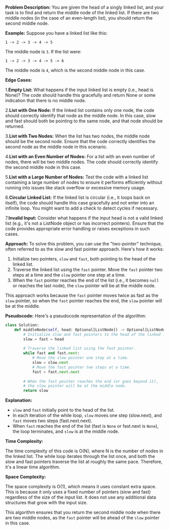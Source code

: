 **Problem Description:**
You are given the head of a singly linked list, and your task is to find and return the middle node of the linked list. If there are two middle nodes (in the case of an even-length list), you should return the second middle node.

**Example:**
Suppose you have a linked list like this:

```
1 -> 2 -> 3 -> 4 -> 5
```

The middle node is `3`. If the list were:

```
1 -> 2 -> 3 -> 4 -> 5 -> 6
```

The middle node is `4`, which is the second middle node in this case.

**Edge Cases:** 

1.**Empty List:** What happens if the input linked list is empty (i.e., head is None)? The code should handle this gracefully and return None or some indication that there is no middle node.

2.**List with One Node:** If the linked list contains only one node, the code should correctly identify that node as the middle node. In this case, slow and fast should both be pointing to the same node, and that node should be returned.

3.**List with Two Nodes:** When the list has two nodes, the middle node should be the second node. Ensure that the code correctly identifies the second node as the middle node in this scenario.

4.**List with an Even Number of Nodes:** For a list with an even number of nodes, there will be two middle nodes. The code should correctly identify the second middle node in this case.

5.**List with a Large Number of Nodes:** Test the code with a linked list containing a large number of nodes to ensure it performs efficiently without running into issues like stack overflow or excessive memory usage.

6.**Circular Linked List:** If the linked list is circular (i.e., it loops back on itself), the code should handle this case gracefully and not enter into an infinite loop. You might want to add a check to detect cycles if necessary.

7.**Invalid Input:** Consider what happens if the input head is not a valid linked list (e.g., it's not a ListNode object or has incorrect pointers). Ensure that the code provides appropriate error handling or raises exceptions in such cases.

**Approach:**
To solve this problem, you can use the "two-pointer" technique, often referred to as the slow and fast pointer approach. Here's how it works:

1. Initialize two pointers, `slow` and `fast`, both pointing to the head of the linked list.
2. Traverse the linked list using the `fast` pointer. Move the `fast` pointer two steps at a time and the `slow` pointer one step at a time.
3. When the `fast` pointer reaches the end of the list (i.e., it becomes `null` or reaches the last node), the `slow` pointer will be at the middle node.

This approach works because the `fast` pointer moves twice as fast as the `slow` pointer, so when the `fast` pointer reaches the end, the `slow` pointer will be at the middle.

**Pseudocode:**
Here's a pseudocode representation of the algorithm:

```python
class Solution:
    def middleNode(self, head: Optional[ListNode]) -> Optional[ListNode]:
        # Initialize slow and fast pointers to the head of the linked list.
        slow = fast = head
        
        # Traverse the linked list using the fast pointer.
        while fast and fast.next:
            # Move the slow pointer one step at a time.
            slow = slow.next
            # Move the fast pointer two steps at a time.
            fast = fast.next.next
        
        # When the fast pointer reaches the end (or goes beyond it), 
        # the slow pointer will be at the middle node.
        return slow
```

**Explanation:**
- `slow` and `fast` initially point to the head of the list.
- In each iteration of the while loop, `slow` moves one step (slow.next), and `fast` moves two steps (fast.next.next).
- When `fast` reaches the end of the list (fast is `None` or fast.next is `None`), the loop terminates, and `slow` is at the middle node.

**Time Complexity:**

The time complexity of this code is O(N), where N is the number of nodes in the linked list. The while loop iterates through the list once, and both the slow and fast pointers traverse the list at roughly the same pace. Therefore, it's a linear time algorithm.

**Space Complexity:**

The space complexity is O(1), which means it uses constant extra space. This is because it only uses a fixed number of pointers (slow and fast) regardless of the size of the input list. It does not use any additional data structures that grow with the input size.

This algorithm ensures that you return the second middle node when there are two middle nodes, as the `fast` pointer will be ahead of the `slow` pointer in this case.

